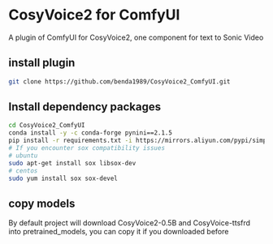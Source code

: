 # CosyVoice2 for ComfyUI
A plugin of ComfyUI for CosyVoice2, one component for text to Sonic Video 
## install plugin
```sh
git clone https://github.com/benda1989/CosyVoice2_ComfyUI.git
```
## Install dependency packages
```sh
cd CosyVoice2_ComfyUI
conda install -y -c conda-forge pynini==2.1.5
pip install -r requirements.txt -i https://mirrors.aliyun.com/pypi/simple/ --trusted-host=mirrors.aliyun.com
# If you encounter sox compatibility issues
# ubuntu
sudo apt-get install sox libsox-dev
# centos
sudo yum install sox sox-devel 
```
## copy models
By default project will download CosyVoice2-0.5B and CosyVoice-ttsfrd into pretrained_models,
you can copy it if you downloaded before